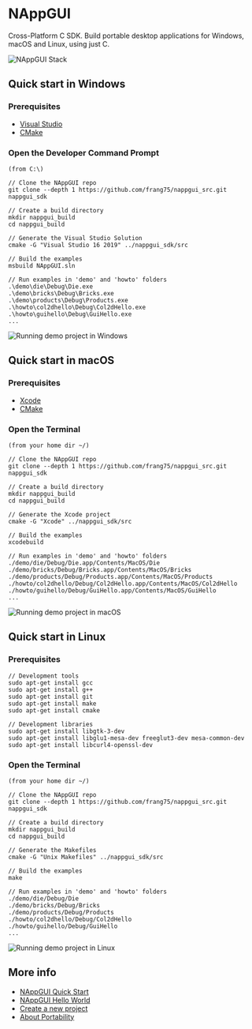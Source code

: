 # NAppGUI
Cross-Platform C SDK. Build portable desktop applications for Windows, macOS and Linux, using just C.

![NAppGUI Stack](https://nappgui.com/img/start/nappgui_stack.png)

## Quick start in Windows

### Prerequisites
- [Visual Studio](https://visualstudio.microsoft.com/vs/)
- [CMake](https://cmake.org/download/)

### Open the Developer Command Prompt
```
(from C:\)

// Clone the NAppGUI repo
git clone --depth 1 https://github.com/frang75/nappgui_src.git nappgui_sdk

// Create a build directory
mkdir nappgui_build
cd nappgui_build

// Generate the Visual Studio Solution
cmake -G "Visual Studio 16 2019" ../nappgui_sdk/src

// Build the examples
msbuild NAppGUI.sln

// Run examples in 'demo' and 'howto' folders
.\demo\die\Debug\Die.exe
.\demo\bricks\Debug\Bricks.exe
.\demo\products\Debug\Products.exe
.\howto\col2dhello\Debug\Col2dHello.exe
.\howto\guihello\Debug\GuiHello.exe
...
```
![Running demo project in Windows](https://nappgui.com/img/start/run_demo_windows.png)

## Quick start in macOS

### Prerequisites
- [Xcode](https://developer.apple.com/xcode/)
- [CMake](https://cmake.org/download/)

### Open the Terminal
```
(from your home dir ~/)

// Clone the NAppGUI repo
git clone --depth 1 https://github.com/frang75/nappgui_src.git nappgui_sdk

// Create a build directory
mkdir nappgui_build
cd nappgui_build

// Generate the Xcode project
cmake -G "Xcode" ../nappgui_sdk/src

// Build the examples
xcodebuild

// Run examples in 'demo' and 'howto' folders
./demo/die/Debug/Die.app/Contents/MacOS/Die
./demo/bricks/Debug/Bricks.app/Contents/MacOS/Bricks
./demo/products/Debug/Products.app/Contents/MacOS/Products
./howto/col2dhello/Debug/Col2dHello.app/Contents/MacOS/Col2dHello
./howto/guihello/Debug/GuiHello.app/Contents/MacOS/GuiHello
...
```
![Running demo project in macOS](https://nappgui.com/img/start/run_demo_macos.png)

## Quick start in Linux

### Prerequisites
```
// Development tools
sudo apt-get install gcc
sudo apt-get install g++
sudo apt-get install git
sudo apt-get install make
sudo apt-get install cmake

// Development libraries
sudo apt-get install libgtk-3-dev
sudo apt-get install libglu1-mesa-dev freeglut3-dev mesa-common-dev
sudo apt-get install libcurl4-openssl-dev
```
### Open the Terminal
```
(from your home dir ~/)

// Clone the NAppGUI repo
git clone --depth 1 https://github.com/frang75/nappgui_src.git nappgui_sdk

// Create a build directory
mkdir nappgui_build
cd nappgui_build

// Generate the Makefiles
cmake -G "Unix Makefiles" ../nappgui_sdk/src

// Build the examples
make

// Run examples in 'demo' and 'howto' folders
./demo/die/Debug/Die
./demo/bricks/Debug/Bricks
./demo/products/Debug/Products
./howto/col2dhello/Debug/Col2dHello
./howto/guihello/Debug/GuiHello
...
```
![Running demo project in Linux](https://nappgui.com/img/start/run_demo_linux.png)

## More info
- [NAppGUI Quick Start](https://nappgui.com/en/start/quick.html)
- [NAppGUI Hello World](https://nappgui.com/en/start/hello.html)
- [Create a new project](https://nappgui.com/en/start/newprj.html)
- [About Portability](https://nappgui.com/en/start/win_mac_linux.html)
